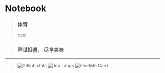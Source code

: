 # __Notebook__ 

>### 体育
>51号

>### ~~异世相遇， 尽享美味~~

---

>![Github stats](https://github-readme-stats.vercel.app/api?username=luguoba&show_icons=true&include_all_commits=true)
>![Top Langs](https://github-readme-stats.vercel.app/api/top-langs/?username=luguoba&layout=compact)
>![ReadMe Card](https://github-readme-stats.vercel.app/api/pin/?username=luguoba&repo=luguoba.github.io)

